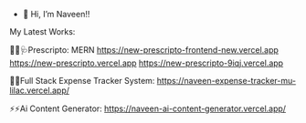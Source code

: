 - 🐼 Hi, I’m Naveen!!

My Latest Works:

👨‍⚕️🩺Prescripto: MERN
https://new-prescripto-frontend-new.vercel.app
https://new-prescripto.vercel.app
https://new-prescripto-9iqj.vercel.app


💸💸Full Stack Expense Tracker System:
https://naveen-expense-tracker-mu-lilac.vercel.app/

⚡⚡Ai Content Generator:
https://naveen-ai-content-generator.vercel.app/

